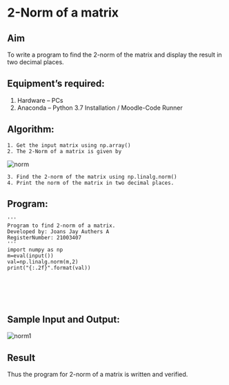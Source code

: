 # 2-Norm of a matrix
## Aim
To write a program to find the 2-norm of the matrix and display the result in two decimal places.
## Equipment’s required:
1.	Hardware – PCs
2.	Anaconda – Python 3.7 Installation / Moodle-Code Runner
## Algorithm:
	1. Get the input matrix using np.array()
	2. The 2-Norm of a matrix is given by 
![norm](./normeqn1.jpg)
    
    3. Find the 2-norm of the matrix using np.linalg.norm()
	4. Print the norm of the matrix in two decimal places.
## Program:
```
'''
Program to find 2-norm of a matrix.
Developed by: Joans Jay Authers A 
RegisterNumber: 21003407
'''
import numpy as np
m=eval(input())
val=np.linalg.norm(m,2)
print("{:.2f}".format(val))






```
## Sample Input and Output:
![norm1](./input.jpg)

## Result
Thus the program for 2-norm of a matrix is written and verified.
